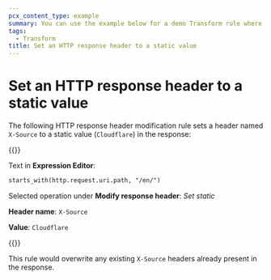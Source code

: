 ```yaml
---
pcx_content_type: example
summary: You can use the example below for a demo Transform rule where a header named `X-Bot-Score` is set to a static value (`Cloudflare`) in the response.
tags:
  - Transform
title: Set an HTTP response header to a static value
---
```


# Set an HTTP response header to a static value

The following HTTP response header modification rule sets a header named `X-Source` to a static value (`Cloudflare`) in the response:

{{<example>}}

Text in **Expression Editor**:

```txt
starts_with(http.request.uri.path, "/en/")
```

Selected operation under **Modify response header**: _Set static_

**Header name**: `X-Source`

**Value**: `Cloudflare`

{{</example>}}

This rule would overwrite any existing `X-Source` headers already present in the response.